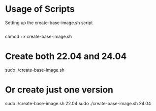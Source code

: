 # Usage of Scripts

Setting up the create-base-image.sh script 

```bash
```
chmod +x create-base-image.sh

# Create both 22.04 and 24.04
sudo ./create-base-image.sh

# Or create just one version
sudo ./create-base-image.sh 22.04
sudo ./create-base-image.sh 24.04
```


```
